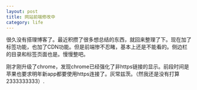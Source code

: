 ```yaml
---
layout: post
title: 网站前端修改中
category: life
---
```


很久没有搭理博客了。最近积攒了很多想总结的东西，就回来整理了下。现在加了标签功能，也加了CDN功能。但是前端惨不忍睹，基本上还是不能看的。侧边栏的目录和标签页面也是。慢慢整吧。

刚才刚升级了chrome，发现chrome已经强化了非https链接的显示。前段时间是苹果也要求明年新app都要使用https连接了。灰常兹茨。（然我还是没有打算2333333333）.